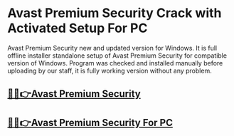 # Avast Premium Security Crack with Activated Setup For PC


Avast Premium Security new and updated version for Windows. It is full offline installer standalone setup of Avast Premium Security for compatible version of Windows. Program was checked and installed manually before uploading by our staff, it is fully working version without any problem.


## [🎉🚀👉Avast Premium Security](https://alipc.pro/dl)

## [🎉🚀👉Avast Premium Security For PC](https://alipc.pro/dl)
